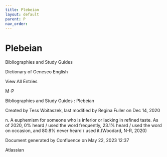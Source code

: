 ```yaml
---
title: Plebeian
layout: default
parent: P
nav_order:
---
```


# Plebeian

Bibliographies and Study Guides

Dictionary of Geneseo English

View All Entries

M-P

Bibliographies and Study Guides : Plebeian

Created by  Tess Woitaszek, last modified by  Regina Fuller on Dec 14, 2020

n. A euphemism for someone who is inferior or lacking in refined taste. As of 2020, 0% heard / used the word frequently, 23.1% heard / used the word on occasion, and 80.8% never heard / used it.(Woodard, N-R, 2020)

Document generated by Confluence on May 22, 2023 12:37

Atlassian
